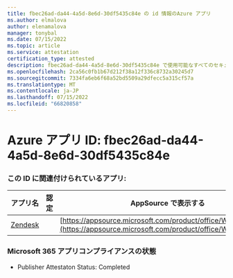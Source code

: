 ```yaml
---
title: fbec26ad-da44-4a5d-8e6d-30df5435c84e の id 情報のAzure アプリ
ms.author: elmalova
author: elenamalova
manager: tonybal
ms.date: 07/15/2022
ms.topic: article
ms.service: attestation
certification_type: attested
description: fbec26ad-da44-4a5d-8e6d-30df5435c84e で使用可能なすべてのセキュリティとコンプライアンス情報。
ms.openlocfilehash: 2ca56c0fb1b67d212f38a12f336c8732a30245d7
ms.sourcegitcommit: 7334fa6eb6f68a52bd5509a29dfecc5a315cf57a
ms.translationtype: MT
ms.contentlocale: ja-JP
ms.lasthandoff: 07/15/2022
ms.locfileid: "66820858"
---
```

# <a name="azure-app-id-fbec26ad-da44-4a5d-8e6d-30df5435c84e"></a>Azure アプリ ID: fbec26ad-da44-4a5d-8e6d-30df5435c84e


### <a name="apps-associated-with-this-id"></a>この ID に関連付けられているアプリ:
| **アプリ名** | **認定** | **AppSource で表示する** |
|--------------|---------------|-----------------------|
| [Zendesk](../forward/WA200003782.md) |  | [https://appsource.microsoft.com/product/office/WA200003782](https://appsource.microsoft.com/product/office/WA200003782) |

### <a name="microsoft-365-app-compliance-status"></a>Microsoft 365 アプリコンプライアンスの状態
- Publisher Attestaton Status: Completed
